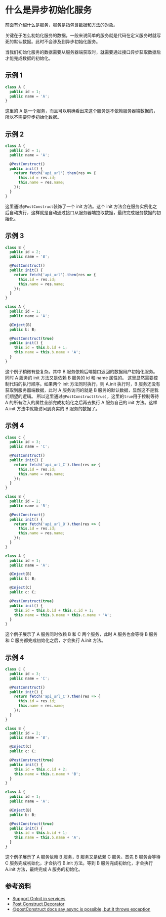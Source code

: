 # 什么是异步初始化服务

前面有介绍什么是服务，服务是指包含数据和方法的对象。

关键在于怎么初始化服务的数据。一般来说简单的服务就是代码在定义服务时就写死的默认数据。此时不会涉及到异步初始化服务。

当我们初始化服务的数据需要从服务器端获取时，就需要通过接口异步获取数据后才能完成数据的初始化。

## 示例 1

```ts
class A {
  public id = 1;
  public name = 'A';
}
```

这里的 A 是一个服务，而且可以明确看出来这个服务是不依赖服务器端数据的，所以不需要异步初始化数据。

## 示例 2

```ts
class A {
  public id = 1;
  public name = 'A';

  @PostConstruct()
  public init() {
    return fetch('api_url').then(res => {
      this.id = res.id;
      this.name = res.name;
    });
  }
}
```

这里通过`@PostConstruct`装饰了一个 init 方法。这个 init 方法会在服务实例化之后自动执行，这样就是自动通过接口从服务器端拉取数据，最终完成服务数据的初始化。

## 示例 3

```ts
class B {
  public id = 2;
  public name = 'B';

  @PostConstruct()
  public init() {
    return fetch('api_url').then(res => {
      this.id = res.id;
      this.name = res.name;
    });
  }
}

class A {
  public id = 1;
  public name = 'A';

  @Inject(B)
  public b: B;

  @PostConstruct(true)
  public init() {
    this.id = this.b.id + 1;
    this.name = this.b.name + 'A';
  }
}
```

这个例子稍微有些复杂。其中 B 服务依赖后端接口返回的数据用户初始化服务。同时 A 服务的 init 方法又是依赖 B 服务的 id 和 name 属性的。
这里显然需要控制代码的执行顺序。如果两个 init 方法同时执行，则 A.init 执行时，B 服务还没有获取到服务器端数据，此时 A 服务访问的就是 B 服务的默认数据，显然这不是我们期望的逻辑。
所以这里通过`@PostConstruct(true)`，这里的`true`用于控制等待 A 的所有注入的属性全部完成初始化之后再去执行 A 服务自己的 init 方法。这样 A.init 方法中就能访问到真实的 B 服务的数据了。

## 示例 4

```ts
class C {
  public id = 3;
  public name = 'C';

  @PostConstruct()
  public init() {
    return fetch('api_url_C').then(res => {
      this.id = res.id;
      this.name = res.name;
    });
  }
}

class B {
  public id = 2;
  public name = 'B';

  @PostConstruct()
  public init() {
    return fetch('api_url_B').then(res => {
      this.id = res.id;
      this.name = res.name;
    });
  }
}

class A {
  public id = 1;
  public name = 'A';

  @Inject(B)
  public b: B;

  @Inject(C)
  public c: C;

  @PostConstruct(true)
  public init() {
    this.id = this.b.id + this.c.id + 1;
    this.name = this.b.name + this.c.name + 'A';
  }
}
```

这个例子展示了 A 服务同时依赖 B 和 C 两个服务，此时 A 服务也会等待 B 服务和 C 服务都完成初始化之后，才会执行 A.init 方法。

## 示例 4

```ts
class C {
  public id = 3;
  public name = 'C';

  @PostConstruct()
  public init() {
    return fetch('api_url_C').then(res => {
      this.id = res.id;
      this.name = res.name;
    });
  }
}

class B {
  public id = 2;
  public name = 'B';

  @Inject(C)
  public c: C;

  @PostConstruct(true)
  public init() {
    this.id = this.c.id + 2;
    this.name = this.c.name + 'B';
  }
}

class A {
  public id = 1;
  public name = 'A';

  @Inject(B)
  public b: B;

  @PostConstruct(true)
  public init() {
    this.id = this.b.id + 1;
    this.name = this.b.name + 'A';
  }
}
```

这个例子展示了 A 服务依赖 B 服务，B 服务又是依赖 C 服务。首先 B 服务会等待 C 服务完成初始化，才会执行 B.init 方法。等到 B 服务完成初始化，才会执行 A.init 方法，最终完成 A 服务的初始化。

## 参考资料

- [Support OnInit in services](https://github.com/angular/angular/issues/23235)
- [Post Construct Decorator](https://github.com/inversify/InversifyJS/blob/develop/v6/wiki/post_construct.md)
- [@postConstruct docs say async is possible, but it throws exception](https://github.com/inversify/InversifyJS/issues/1389)
